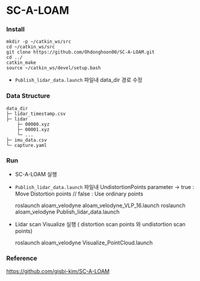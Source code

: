 # SC-A-LOAM
### Install

   
    mkdir -p ~/catkin_ws/src
    cd ~/catkin_ws/src
    git clone https://github.com/Ohdonghoon00/SC-A-LOAM.git
    cd ../
    catkin_make
    source ~/catkin_ws/devel/setup.bash
   

- `Publish_lidar_data.launch` 파일내 data_dir 경로 수정
### Data Structure

    
    data_dir
    ├─ lidar_timestamp.csv 			
    ├─ lidar	
    	├─ 00000.xyz
    	├─ 00001.xyz
    	└─ ...						
    ├─ imu_data.csv
    └─ capture.yaml
   

### Run
 - SC-A-LOAM 실행
 - `Publish_lidar_data.launch` 파일내 UndistortionPoints parameter -> true : Move Distortion points // false : Use ordinary points 
 
   roslaunch aloam_velodyne aloam_velodyne_VLP_16.launch
   roslaunch aloam_velodyne Publish_lidar_data.launch
 
 - Lidar scan Visualize 실행 ( distortion scan points 와 undistortion scan points)
    
   roslaunch aloam_velodyne Visualize_PointCloud.launch
 
 ### Reference
 https://github.com/gisbi-kim/SC-A-LOAM
